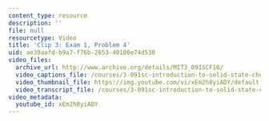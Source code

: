 ```yaml
---
content_type: resource
description: ''
file: null
resourcetype: Video
title: 'Clip 3: Exam 1, Problem 4'
uid: ae39aafd-b9a7-f76b-2653-40100e74d538
video_files:
  archive_url: http://www.archive.org/details/MIT3_091SCF10/
  video_captions_file: /courses/3-091sc-introduction-to-solid-state-chemistry-fall-2010/adf234c242345c46a62e56cc8ca5cfe6_xEm2h8yiADY.vtt
  video_thumbnail_file: https://img.youtube.com/vi/xEm2h8yiADY/default.jpg
  video_transcript_file: /courses/3-091sc-introduction-to-solid-state-chemistry-fall-2010/e4222163d4e940d53f2729be4783896f_xEm2h8yiADY.pdf
video_metadata:
  youtube_id: xEm2h8yiADY
---
```

